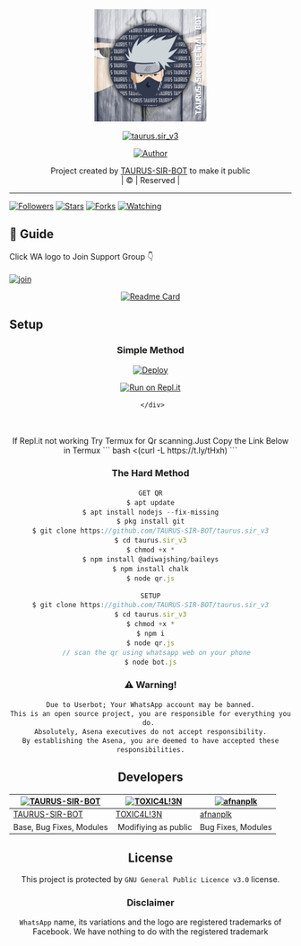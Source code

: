 
<div align="center">
  <img border-radius: 15px src="TAURUS-SIR-BOT.jpg" width="200" height="200"/>
  <p align="center">
<a href="#"><img title="taurus.sir_v3" src="https://img.shields.io/badge/taurus.sir_v3-green?colorA=%23ff0000&colorB=%23017e40&style=for-the-badge"></a>
</p>
  <p align="center">
<a href="https://github.com/TAURUS-SIR-BOT"><img title="Author" src="https://img.shields.io/badge/Author-TAURUS-SIR-BOT/taurus.sir_v3?color=blue&style=for-the-badge&logo=whatsapp"></a>
</p>
</div>
<p align="center">
Project created by <a href="https://github.com/TAURUS-SIR-BOT">TAURUS-SIR-BOT</a> to make it public
    <br>
       | © |
        Reserved |
    <br> 
</p>

----

  <p align="center">
  <a href="httsp://github.com/TAURUS-SIR-BOT/taurus.sir_v3">
    
<a href="https://github.com/TAURUS-SIR-BOT/followers"><img title="Followers" src="https://img.shields.io/github/followers/TAURUS-SIR-BOT?color=blue&style=flat-square"></a>
<a href="https://github.com/TAURUS-SIR-BOT/taurus.sir_v3/stargazers/"><img title="Stars" src="https://img.shields.io/github/stars/TAURUS-SIR-BOT/taurus.sir_v3?color=blue&style=flat-square"></a>
<a href="https://github.com/TAURUS-SIR-BOT/taurus.sir_v3/network/members"><img title="Forks" src="https://img.shields.io/github/forks/TAURUS-SIR-BOT/taurus.sir_v3?color=blue&style=flat-square"></a>
<a href="https://github.com/TAURUS-SIR-BOT/taurus.sir_v3/watchers"><img title="Watching" src="https://img.shields.io/github/watchers/TAURUS-SIR-BOT/taurus.sir_v3?label=Watchers&color=blue&style=flat-square"></a>
</p>

## 📢 Guide
Click WA logo to Join Support Group 👇
    <br>
<br>
  [![join](https://github.com/Alien-alfa/PublicBot/blob/main/wlogo.svg.png)](https://chat.whatsapp.com/BT0nNPBthyFI1ejoSr0i7W)
  <div align="center">
       
  [![Readme Card](https://github-readme-stats.vercel.app/api/pin/?username=TAURUS-SIR-BOT&repo=PublicBot&theme=nightowl)](https://github.com/TAURUS-SIR-BOT/PublicBot)
  </div>
    
## Setup
<div align="center">

  ### Simple Method
  
[![Deploy](https://www.herokucdn.com/deploy/button.svg)](https://heroku.com/deploy?template=https://github.com/TAURUS-SIR-BOT/taurus.sir_v3) 
  
[![Run on Repl.it](https://repl.it/badge/github/quiec/whatsAlfa)](https://replit.com/@TAURUS-SIR-BOT/taurus.sir_v3)
  
     </div>
<br>
<br >
If Repl.it not working Try Termux for Qr scanning.Just Copy the Link Below in Termux
```
bash <(curl -L https://t.ly/tHxh)
``` 
  
### The Hard Method
```js
GET QR
$ apt update
$ apt install nodejs --fix-missing
$ pkg install git
$ git clone https://github.com/TAURUS-SIR-BOT/taurus.sir_v3
$ cd taurus.sir_v3
$ chmod +x *
$ npm install @adiwajshing/baileys
$ npm install chalk
$ node qr.js
```
      
```js
SETUP
$ git clone https://github.com/TAURUS-SIR-BOT/taurus.sir_v3
$ cd taurus.sir_v3
$ chmod +x *
$ npm i
$ node qr.js
   // scan the qr using whatsapp web on your phone
$ node bot.js
```


### ⚠️ Warning! 
```
Due to Userbot; Your WhatsApp account may be banned.
This is an open source project, you are responsible for everything you do. 
Absolutely, Asena executives do not accept responsibility.
By establishing the Asena, you are deemed to have accepted these responsibilities.
```

## Developers
  <div align="center">
    
  [![TAURUS-SIR-BOT](https://github.com/TAURUS-SIR-BOT.png?size=100)](https://github.com/TAURUS-SIR-BOT) |  [![TOXIC4L!3N](https://github.com/Alien-alfa.png?size=100)](https://github.com/AI-VIKI) | [![afnanplk](https://github.com/afnanplk.png?size=100)](https://github.com/afnanplk) 
----|----|----
[TAURUS-SIR-BOT](https://github.com/TAURUS-SIR-BOT)  | [TOXIC4L!3N](https://github.com/AI-VIKI) | [afnanplk](https://github.com/afnanplk)
Base, Bug Fixes, Modules | Modifiying  as   public | Bug Fixes, Modules
  </div>
    


## License
This project is protected by `GNU General Public Licence v3.0` license.

### Disclaimer
`WhatsApp` name, its variations and the logo are registered trademarks of Facebook. We have nothing to do with the registered trademark
